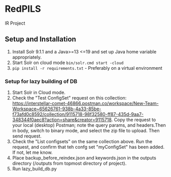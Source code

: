 # RedPILS

IR Project

## Setup and Installation

1. Install Solr 9.1.1 and a Java>=13 <=19 and set up Java home variable appropriately.
2. Start Solr on cloud mode `bin/solr.cmd start -cloud`
3. `pip install -r requirements.txt` - Preferably on a virtual environment

### Setup for lazy building of DB

1. Start Solr in Cloud mode.
2. Check the "Test ConfigSet" request on this collection: https://interstellar-comet-46866.postman.co/workspace/New-Team-Workspace~65626761-938b-4a33-85be-f73afd0c8592/collection/9115718-98f32580-ff87-435d-9aa7-348344f0aec8?action=share&creator=9115718. Copy the request to your local (desktop) Postman; note the query params, and headers.Then in body, switch to binary mode, and select the zip file to upload. Then send request.
3. Check the "List configsets" on the same collection above. Run the request, and confirm that teh confg set "myConfigSet" has been added. If not, let me know.
4. Place backup_before_reindex.json and keywords.json in the outputs directory (/outputs from topmost directory of project).
5. Run lazy_build_db.py
